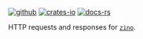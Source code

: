 [![github]](https://github.com/zino-rs/zino)
[![crates-io]](https://crates.io/crates/zino-http)
[![docs-rs]](https://docs.rs/zino-http)

[github]: https://img.shields.io/badge/github-8da0cb?labelColor=555555&logo=github
[crates-io]: https://img.shields.io/badge/crates.io-fc8d62?labelColor=555555&logo=rust
[docs-rs]: https://img.shields.io/badge/docs.rs-66c2a5?labelColor=555555&logo=docs.rs

HTTP requests and responses for [`zino`].

[`zino`]: https://github.com/zino-rs/zino
